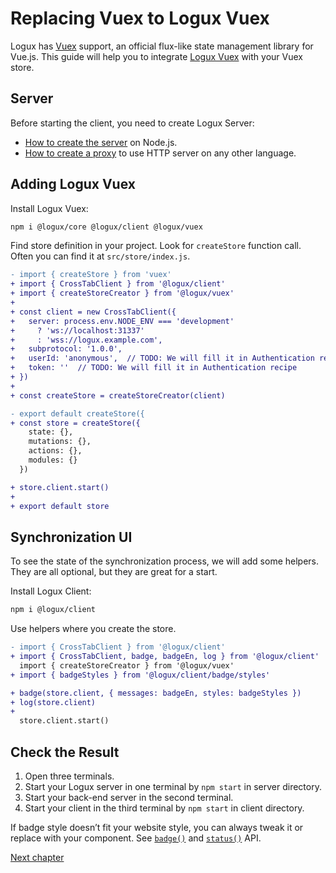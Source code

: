 # Replacing Vuex to Logux Vuex

Logux has [Vuex] support, an official flux-like state management library for Vue.js. This guide will help you to integrate [Logux Vuex] with your Vuex store.

[Vuex]: https://vuex.vuejs.org
[Logux Vuex]: https://github.com/logux/vuex



## Server

Before starting the client, you need to create Logux Server:

* [How to create the server] on Node.js.
* [How to create a proxy] to use HTTP server on any other language.

[How to create the server]: ./node-server.md
[How to create a proxy]: ./proxy-server.md


## Adding Logux Vuex

Install Logux Vuex:

```sh
npm i @logux/core @logux/client @logux/vuex
```

</details>

Find store definition in your project. Look for `createStore` function call. Often you can find it at `src/store/index.js`.

```diff
- import { createStore } from 'vuex'
+ import { CrossTabClient } from '@logux/client'
+ import { createStoreCreator } from '@logux/vuex'
+
+ const client = new CrossTabClient({
+   server: process.env.NODE_ENV === 'development'
+     ? 'ws://localhost:31337'
+     : 'wss://logux.example.com',
+   subprotocol: '1.0.0',
+   userId: 'anonymous',  // TODO: We will fill it in Authentication recipe
+   token: ''  // TODO: We will fill it in Authentication recipe
+ })
+
+ const createStore = createStoreCreator(client)

- export default createStore({
+ const store = createStore({
    state: {},
    mutations: {},
    actions: {},
    modules: {}
  })

+ store.client.start()
+
+ export default store
```


## Synchronization UI

To see the state of the synchronization process, we will add some helpers. They are all optional, but they are great for a start.

Install Logux Client:

```sh
npm i @logux/client
```

Use helpers where you create the store.

```diff
- import { CrossTabClient } from '@logux/client'
+ import { CrossTabClient, badge, badgeEn, log } from '@logux/client'
  import { createStoreCreator } from '@logux/vuex'
+ import { badgeStyles } from '@logux/client/badge/styles'
```

```diff
+ badge(store.client, { messages: badgeEn, styles: badgeStyles })
+ log(store.client)
+
  store.client.start()
```


## Check the Result

1. Open three terminals.
2. Start your Logux server in one terminal by `npm start` in server directory.
3. Start your back-end server in the second terminal.
4. Start your client in the third terminal by `npm start` in client directory.

If badge style doesn’t fit your website style, you can always tweak it or replace with your component. See [`badge()`](https://logux.io/vuex-api/#globals-badge) and [`status()`](https://logux.io/vuex-api/#globals-status) API.

[Next chapter](../architecture/core.md)
